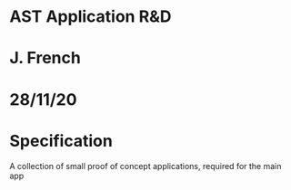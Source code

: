# AST Application  R&D
# J. French
# 28/11/20

# Specification
A collection of small proof of concept applications, required for the main app